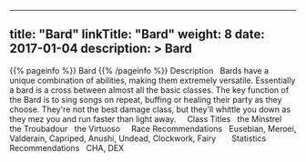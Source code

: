 
---
title: "Bard"
linkTitle: "Bard"
weight: 8
date: 2017-01-04
description: >
 Bard
---

{{% pageinfo %}}
Bard
{{% /pageinfo %}}
Description
<span class="line-spacer d-block"> </span>
Bards have a unique combination of abilities, making them extremely versatile. Essentially a bard is a cross between almost all the basic classes. The key function of the Bard is to sing songs on repeat, buffing or healing their party as they choose. They're not the best damage class, but they'll whittle you down as they mez you and run faster than light away.
<span class="line-spacer d-block"> </span>
<span class="line-spacer d-block"> </span>
Class Titles
<span class="line-spacer d-block"> </span>
the Minstrel
<span class="line-spacer d-block"> </span>
the Troubadour
<span class="line-spacer d-block"> </span>
the Virtuoso
<span class="line-spacer d-block"> </span>
<span class="line-spacer d-block"> </span>
Race Recommendations
<span class="line-spacer d-block"> </span>
Eusebian, Meroei, Valderain, Capriped, Anushi, Undead, Clockwork, Fairy
<span class="line-spacer d-block"> </span>
<span class="line-spacer d-block"> </span>
<span class="line-spacer d-block"> </span>
Statistics Recommendations
<span class="line-spacer d-block"> </span>
CHA, DEX
